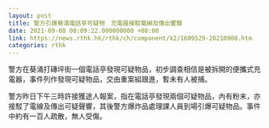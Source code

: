 ```yaml
---
layout: post
title: 警方引爆葵涌電話亭可疑物　充電器接駁電線及傳出響聲
date: 2021-09-08 00:09:22.000000000 +08:00
link: https://news.rthk.hk/rthk/ch/component/k2/1609529-20210908.htm
categories: rthk
---
```


警方在葵涌打磚坪街一個電話亭發現可疑物品，初步調查相信是被拆開的便攜式充電器，事件列作發現可疑物品，交由重案組跟進，暫未有人被捕。

警方昨日下午三時許接獲途人報案，指在電話亭發現兩個可疑物品，內有粉末，亦接駁了電線及傳出可疑聲響，其後警方爆炸品處理課人員到場引爆可疑物品。事件中約有一百人疏散，無人受傷。
